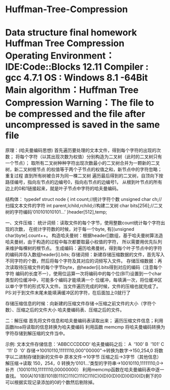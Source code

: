 Huffman-Tree-Compression
========================
Data structure final homework
Huffman Tree Compression
Operating Environment：IDE:Code::Blocks 12.11
		  Compiler : gcc 4.7.1
		  OS : Windows 8.1 -64Bit 
Main algorithm：Huffman Tree Compression
Warning：The file to be compressed and the file after uncompressed is saved in the same file
========================

原理：(哈夫曼编码思想)
首先遍历要处理的文本文件，得到每个字符的出现的次数；
将每个字符（以其出现次数为权值）分别构造为二叉树（此时的二叉树只有一个节点）；
取所有二叉树种种字符出现次数最小的二叉树合并为一颗新的二叉树，新二叉树根节点
的权值等于两个子节点的权值之和，新节点中的字符忽略；
重复过程
直到所有树被合并为同一棵二叉树
遍历最后得到的二叉树，自顶向下按路径编号，指向左节点的边编号0，指向右节点的边编号1，
从根到叶节点的所有边上的0和1链接起来，就是叶子节点中字符的哈夫曼编码。


结构体：
typedef struct node
{
int count;//统计字符个数
unsigned char ch;//扫描文本文件的字符
int parent,lchild,rchild;//构建二叉树
char bits[256];//二叉树的字符编码‘010101010101...’
}header[512],temp;


一、文件压缩：
统计词频：读取文件的每个字节，使用整数count统计每个字符出现的次数，
在统计字符数的时候，对于每一个byte, 有[(unsigned char)byte].count++。
构造哈夫曼树：根据header[]数组，基于哈夫曼树算法造哈夫曼树，由于构造的过程中每次都要取最小权值的字符，
所以需要用优先队列来维护每棵树的根节点。
生成编码：遍历哈弗曼树，得到每个叶子节点中的字符的编码并存入数组header[i].bits;
存储词频：新建存储压缩数据的文件，首先写入不同字符的个数，然后将每个字符及其对应的词频写入文件。
存储压缩数据：再次读取待压缩文件的每个字节byte，由header[i].bits得到对应的编码（注意每个字符
编码的长度不一），使用位运算一次将编码中的每个位(BIT)设置到一个char类型的位缓冲中，可能多个编码才能填满一个
位缓冲，每填满一次，将位缓冲区以单个字节的形式写入文件。当文件遍历完成的时候，文件的压缩也就完成了。
PS:对于到文件末尾未能填满缓冲区的字符，在后面加上0就行了




存储压缩信息的时候：向新建的压缩文件存储->压缩之前文件的大小（字符个数）、压缩之后的文件大小
哈夫曼编码表、压缩之后的文件。


二：解压缩
首先将文件信息和哈夫曼编码表读取出来；
遍历压缩文件信息；利用函数itoa将读取的信息转换为哈夫曼编码
利用函数 memcmp 将哈夫曼编码转换为字符存储到解压缩的文件当中。


示例:
文本文件存储信息：’ABBCCCDDDD‘
哈夫曼编码之后：
A &nbsp;'100'
B &nbsp;'101'
C &nbsp;'11'
D &nbsp;'0'
存储->10010110,11111110,000"00000"->转换为数字->150,254,0
将数字以二进制存储到新的文件中 
原本文件->10字节
压缩之后->3字节（其他信息）
解压缩->读取 150，254，0
转换为‘0101...’类型的字符串->10010110,11111110,0->补齐（10010110,11111110,00000000）
利用memcmp函数在哈夫曼编码表中逐一查找。
100(A)101(B)101(B)11(C)11(C)11(C)11(C)0(D)0(D)0(D)0(D)0(D)剩下的0可以根据实现记录添加的0的个数然后剔除掉。
